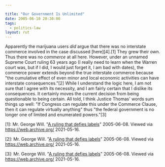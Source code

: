 ```yaml
---

title: "Our Government Is Unlimited"
date: 2005-06-10 20:30:00
tags:
  - politics-law
layout: rut
---
```


Apparently the marijuana users *did* argue that there was
no interstate commerce involved in the case discussed [here][4].[1] They grew
their own. Thus there was no *commerce* at all here.  However, under an
unnamed Supreme Court ruling 63 years ago (I really need to learn
when the Warren court was, but if I did, I would just forget it,
I am bad with dates), the commerce power extends beyond the true
interstate commerce because "the cumulative effect of even minor and
local economic activities can have interstate consequences."[2] While
I understand the logic here, I am not sure that I agree with its
necessity, and I am fairly certain that I dislike its consequences.
It certainly moves the current decision from being questionable to
being certain.  All told, I think Justice Thomas' words sum things
up well: "If Congress can regulate this under the Commerce Clause,
then it can regulate virtually anything" thus "the federal government
is no longer one of limited and enumerated powers."[3]

[1]: Mr. George Will. 
    "[A ruling that defies labels](https://web.archive.org/web/20050610030517/http://www.townhall.com/columnists/georgewill/gw20050608.shtml)"
    2005-06-08.  Viewed via <https://web.archive.org/> 2021-05-16.

[2]: Mr. George Will. 
    "[A ruling that defies labels](https://web.archive.org/web/20050610030517/http://www.townhall.com/columnists/georgewill/gw20050608.shtml)"
    2005-06-08.  Viewed via <https://web.archive.org/> 2021-05-16.

[3]: Mr. George Will. 
    "[A ruling that defies labels](https://web.archive.org/web/20050610030517/http://www.townhall.com/columnists/georgewill/gw20050608.shtml)"
    2005-06-08.  Viewed via <https://web.archive.org/> 2021-05-16.

